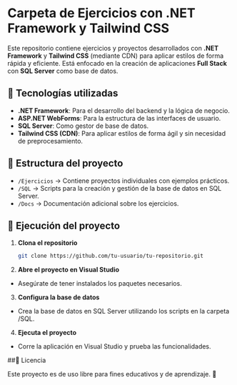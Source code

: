 # Carpeta de Ejercicios con .NET Framework y Tailwind CSS

Este repositorio contiene ejercicios y proyectos desarrollados con **.NET Framework** y **Tailwind CSS** (mediante CDN) para aplicar estilos de forma rápida y eficiente. Está enfocado en la creación de aplicaciones **Full Stack** con **SQL Server** como base de datos.

## 📌 Tecnologías utilizadas

- **.NET Framework**: Para el desarrollo del backend y la lógica de negocio.
- **ASP.NET WebForms**: Para la estructura de las interfaces de usuario.
- **SQL Server**: Como gestor de base de datos.
- **Tailwind CSS (CDN)**: Para aplicar estilos de forma ágil y sin necesidad de preprocesamiento.

## 📂 Estructura del proyecto

- `/Ejercicios` → Contiene proyectos individuales con ejemplos prácticos.
- `/SQL` → Scripts para la creación y gestión de la base de datos en SQL Server.
- `/Docs` → Documentación adicional sobre los ejercicios.

## 🚀 Ejecución del proyecto

1. **Clona el repositorio**  
   ```sh
   git clone https://github.com/tu-usuario/tu-repositorio.git
   
2. **Abre el proyecto en Visual Studio**

- Asegúrate de tener instalados los paquetes necesarios.

3. **Configura la base de datos**

- Crea la base de datos en SQL Server utilizando los scripts en la carpeta /SQL.

4. **Ejecuta el proyecto**

- Corre la aplicación en Visual Studio y prueba las funcionalidades.

##📜 Licencia

Este proyecto es de uso libre para fines educativos y de aprendizaje. 🚀
